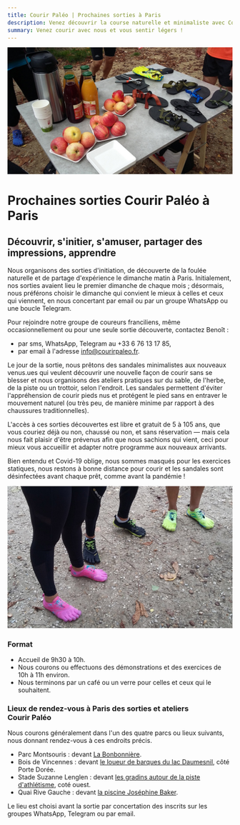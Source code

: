 ```yaml
---
title: Courir Paléo | Prochaines sorties à Paris
description: Venez découvrir la course naturelle et minimaliste avec Courir Paléo
summary: Venez courir avec nous et vous sentir légers !
---
```

![Courir Paleo](/assets/images/CourirPaleo_atelier_Bois-de-Vincennes_2017_table_1200px.jpg)
# Prochaines sorties Courir Paléo à Paris

## Découvrir, s'initier, s'amuser, partager des impressions, apprendre

Nous organisons des sorties d'initiation, de découverte de la foulée naturelle et de partage d'expérience le dimanche matin à Paris. Initialement, nos sorties avaient lieu le premier dimanche de chaque mois&nbsp;; désormais, nous préférons choisir le dimanche qui convient le mieux à celles et ceux qui viennent, en nous concertant par email ou par un groupe WhatsApp ou une boucle Telegram.

Pour rejoindre notre groupe de coureurs franciliens, même occasionnellement ou pour une seule sortie découverte, contactez Benoît&nbsp;:
- par sms, WhatsApp, Telegram au +33 6 76 13 17 85,
- par email à l'adresse [info@courirpaleo.fr](info@courirpaleo.fr).

Le jour de la sortie, nous prêtons des sandales minimalistes aux nouveaux venus.ues qui veulent découvrir une nouvelle façon de courir sans se blesser et nous organisons des ateliers pratiques sur du sable, de l'herbe, de la piste ou un trottoir, selon l'endroit. Les sandales permettent d'éviter l'appréhension de courir pieds nus et protégent le pied sans en entraver le mouvement naturel (ou très peu, de manière minime par rapport à des chaussures traditionnelles).

L'accès à ces sorties découvertes est libre et gratuit de 5 à 105 ans, que vous couriez déjà ou non, chaussé ou non, et sans réservation&nbsp;&mdash;&nbsp;mais cela nous fait plaisir d'être prévenus afin que nous sachions qui vient, ceci pour mieux vous accueillir et adapter notre programme aux nouveaux arrivants.

Bien entendu et Covid-19 oblige, nous sommes masqués pour les exercices statiques, nous restons à bonne distance pour courir et les sandales sont désinfectées avant chaque prêt, comme avant la pandémie&nbsp;!

![Courir Paleo](/assets/images/CourirPaleo_atelier_Bois-de-Vincennes_2017_VFF2_1200px.jpg)
### Format
- Accueil de 9h30 à 10h.
- Nous courons ou effectuons des démonstrations et des exercices de 10h à 11h environ.
- Nous terminons par un café ou un verre pour celles et ceux qui le souhaitent.

### Lieux de rendez-vous à Paris des sorties et ateliers Courir&nbsp;Paléo
Nous courons généralement dans l'un des quatre parcs ou lieux suivants, nous donnant rendez-vous à ces endroits précis.
- Parc Montsouris&nbsp;: devant [La Bonbonnière](https://goo.gl/maps/RUvVHuyTAXZ8Kg8XA).
- Bois de Vincennes&nbsp;: devant [le loueur de barques du lac Daumesnil](https://goo.gl/maps/cTo9py5b5GwrV8KC9), côté Porte Dorée.
- Stade Suzanne Lenglen&nbsp;: devant [les gradins autour de la piste d'athlétisme](https://goo.gl/maps/dx16s8HVGmrYxbMb8), coté ouest.
- Quai Rive Gauche&nbsp;: devant [la piscine Joséphine Baker](https://g.page/PiscineJosephineBaker?share).

Le lieu est choisi avant la sortie par concertation des inscrits sur les groupes WhatsApp, Telegram ou par email.
